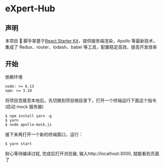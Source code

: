 # eXpert-Hub

## 声明

本项目  脚手架基于[React Starter Kit](https://www.reactstarterkit.com)，提供服务端渲染，Apollo 等最新技术，集成了 Redux、router、lodash、babel 等工具，配置稳定高效，提高开发效率

## 开始

依赖环境

```
node: >= 6.13
npm: >= 3.10
```

将项目克隆至本地后，先切换到项目根目录下，打开一个终端运行下面这个指令(启动 mock 服务器)

```shell
$ npm install yarn -g
$ yarn
$ node apollo-mock.js
```

接下来再打开一个新的终端窗口，运行：

```shell
$ yarn start
```

耐心等待编译过程, 完成后打开浏览器, 输入http://localhost:3000, 就能看到页面了
